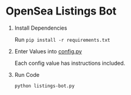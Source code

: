 # OpenSea Listings Bot

1. Install Dependencies

    Run `pip install -r requirements.txt`

2. Enter Values into [config.py](./config.py)

    Each config value has instructions included.

3. Run Code

    `python listings-bot.py`